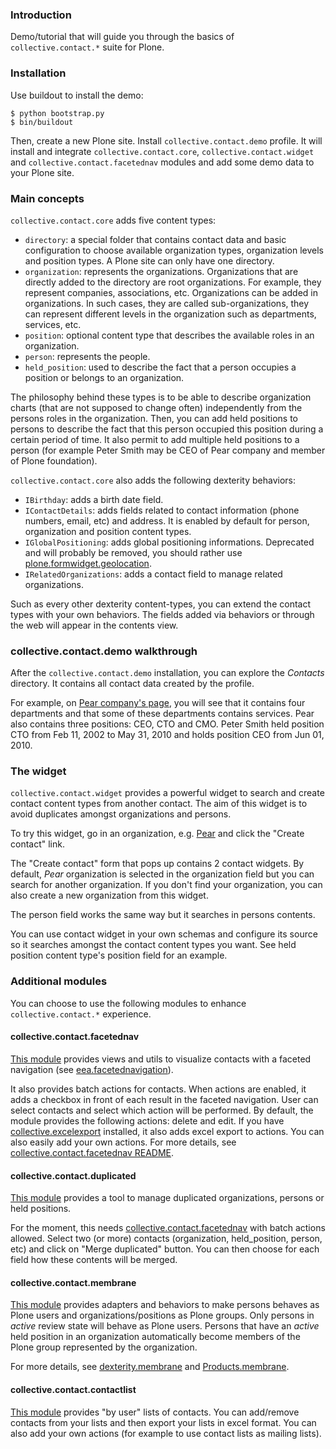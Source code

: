 ### Introduction

Demo/tutorial that will guide you through the basics of `collective.contact.*` suite for Plone.


### Installation

Use buildout to install the demo:

    $ python bootstrap.py
    $ bin/buildout

Then, create a new Plone site. Install `collective.contact.demo` profile. It will install and integrate `collective.contact.core`, `collective.contact.widget` and `collective.contact.facetednav` modules and add some demo data to your Plone site.


### Main concepts

`collective.contact.core` adds five content types:

  * `directory`: a special folder that contains contact data and basic configuration to choose available organization types, organization levels and position types. A Plone site can only have one directory.
  * `organization`: represents the organizations. Organizations that are directly added to the directory are root organizations. For example, they represent companies, associations, etc. Organizations can be added in organizations. In such cases, they are called sub-organizations, they can represent different levels in the organization such as departments, services, etc.
  * `position`: optional content type that describes the available roles in an organization. 
  * `person`: represents the people.
  * `held_position`: used to describe the fact that a person occupies a position or belongs to an organization. 

The philosophy behind these types is to be able to describe organization charts (that are not supposed to change often) independently from the persons roles in the organization. Then, you can add held positions to persons to describe the fact that this person occupied this position during a certain period of time. It also permit to add multiple held positions to a person (for example Peter Smith may be CEO of Pear company and member of Plone foundation).


`collective.contact.core` also adds the following dexterity behaviors:

  * `IBirthday`: adds a birth date field.
  * `IContactDetails`: adds fields related to contact information (phone numbers, email, etc) and address. It is enabled by default for person, organization and position content types.
  * `IGlobalPositioning`: adds global positioning informations. Deprecated and will probably be removed, you should rather use [plone.formwidget.geolocation](https://github.com/collective/plone.formwidget.geolocation).
  * `IRelatedOrganizations`: adds a contact field to manage related organizations.

Such as every other dexterity content-types, you can extend the contact types with your own behaviors. The fields added via behaviors or through the web will appear in the contents view.


### collective.contact.demo walkthrough

After the `collective.contact.demo` installation, you can explore the *Contacts* directory. It contains all contact data created by the profile.

For example, on [Pear company's page](http://localhost:8080/Plone/contacts/pear), you will see that it contains four departments and that some of these departments contains services. Pear also contains three positions: CEO, CTO and CMO. Peter Smith held position CTO from  Feb 11, 2002 to May 31, 2010 and holds position CEO from Jun 01, 2010.


### The widget

`collective.contact.widget` provides a powerful widget to search and create contact content types from another contact. The aim of this widget is to avoid duplicates amongst organizations and persons.

To try this widget, go in an organization, e.g. [Pear](http://localhost:8080/Plone/contacts/pear/) and click the "Create contact" link.

The "Create contact" form that pops up contains 2 contact widgets. By default, *Pear* organization is selected in the organization field but you can search for another organization. If you don't find your organization, you can also create a new organization from this widget.

The person field works the same way but it searches in persons contents. 

You can use contact widget in your own schemas and configure its source so it searches amongst the contact content types you want. See held position content type's position field for an example.


### Additional modules

You can choose to use the following modules to enhance `collective.contact.*` experience.

#### collective.contact.facetednav

[This module](https://github.com/collective/collective.contact.facetednav) provides views and utils to visualize contacts with a faceted navigation (see [eea.facetednavigation](https://github.com/eea/eea.facetednavigation)).

It also provides batch actions for contacts. When actions are enabled, it adds a checkbox in front of each result in the faceted navigation. User can select contacts and select which action will be performed. By default, the module provides the following actions: delete and edit. If you have [collective.excelexport](https://github.com/collective/collective.excelexport) installed, it also adds excel export to actions.
You can also easily add your own actions. For more details, see [collective.contact.facetednav README](https://github.com/collective/collective.contact.facetednav).


#### collective.contact.duplicated

[This module](https://github.com/collective/collective.contact.duplicated) provides a tool to manage duplicated organizations, persons or held positions.

For the moment, this needs [collective.contact.facetednav](https://github.com/collective/collective.contact.facetednav) with batch actions allowed. Select two (or more) contacts (organization, held_position, person, etc) and click on "Merge duplicated" button. You can then choose for each field how these contents will be merged.


#### collective.contact.membrane

[This module](https://github.com/collective/collective.contact.contactlist) provides adapters and behaviors to make persons behaves as Plone users and organizations/positions as Plone groups. Only persons in *active* review state will behave as Plone users. Persons that have an *active* held position in an organization automatically become members of the Plone group represented by the organization.

For more details, see [dexterity.membrane](https://github.com/collective/dexterity.membrane) and [Products.membrane](https://github.com/collective/Products.membrane).


#### collective.contact.contactlist

[This module](https://github.com/collective/collective.contact.contactlist) provides "by user" lists of contacts. You can add/remove contacts from your lists and then export your lists in excel format. You can also add your own actions (for example to use contact lists as mailing lists).
